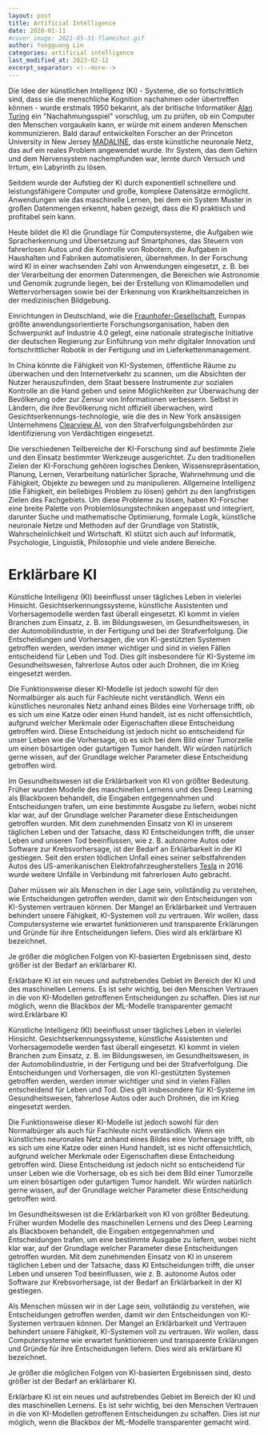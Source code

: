 ```yaml
---
layout: post
title: Artificial Intelligence
date: 2020-01-11
#cover_image: 2021-05-31-flameshot.gif
author: Yongguang Lin
categories: artificial intelligence
last_modified_at: 2023-02-12
excerpt_separator: <!--more-->
---
```


Die Idee der künstlichen Intelligenz (KI) - Systeme, die so fortschrittlich sind, dass sie die menschliche Kognition nachahmen oder übertreffen können - wurde erstmals 1950 bekannt, als der britische Informatiker [Alan Turing](https://de.wikipedia.org/wiki/Alan_Turing) ein "Nachahmungsspiel" vorschlug, um zu prüfen, ob ein Computer den Menschen vorgaukeln kann, er würde mit einem anderen Menschen kommunizieren. Bald darauf entwickelten Forscher an der Princeton University in New Jersey [MADALINE](https://en.wikipedia.org/wiki/ADALINE), das erste künstliche neuronale Netz, das auf ein reales Problem angewendet wurde. Ihr System, das dem Gehirn und dem Nervensystem nachempfunden war, lernte durch Versuch und Irrtum, ein Labyrinth zu lösen.
<!--more-->

Seitdem wurde der Aufstieg der KI durch exponentiell schnellere und leistungsfähigere Computer und große, komplexe Datensätze ermöglicht. Anwendungen wie das maschinelle Lernen, bei dem ein System Muster in großen Datenmengen erkennt, haben gezeigt, dass die KI praktisch und profitabel sein kann.

Heute bildet die KI die Grundlage für Computersysteme, die Aufgaben wie Spracherkennung und Übersetzung auf Smartphones, das Steuern von fahrerlosen Autos und die Kontrolle von Robotern, die Aufgaben in Haushalten und Fabriken automatisieren, übernehmen. In der Forschung wird KI in einer wachsenden Zahl von Anwendungen eingesetzt, z. B. bei der Verarbeitung der enormen Datenmengen, die Bereichen wie Astronomie und Genomik zugrunde liegen, bei der Erstellung von Klimamodellen und Wettervorhersagen sowie bei der Erkennung von Krankheitsanzeichen in der medizinischen Bildgebung.

Einrichtungen in Deutschland, wie die [Fraunhofer-Gesellschaft](https://www.fraunhofer.de/), Europas größte anwendungsorientierte Forschungsorganisation, haben den Schwerpunkt auf Industrie 4.0 gelegt, eine nationale strategische Initiative der deutschen Regierung zur Einführung von mehr digitaler Innovation und fortschrittlicher Robotik in der Fertigung und im Lieferkettenmanagement.

In China könnte die Fähigkeit von KI-Systemen, öffentliche Räume zu überwachen und den Internetverkehr zu scannen, um die Absichten der Nutzer herauszufinden, dem Staat bessere Instrumente zur sozialen Kontrolle an die Hand geben und seine Möglichkeiten zur Überwachung der Bevölkerung oder zur Zensur von Informationen verbessern. Selbst in Ländern, die ihre Bevölkerung nicht offiziell überwachen, wird Gesichtserkennungs-technologie, wie die des in New York ansässigen Unternehmens [Clearview AI](https://www.clearview.ai/), von den Strafverfolgungsbehörden zur Identifizierung von Verdächtigen eingesetzt.

Die verschiedenen Teilbereiche der KI-Forschung sind auf bestimmte Ziele und den Einsatz bestimmter Werkzeuge ausgerichtet. Zu den traditionellen Zielen der KI-Forschung gehören logisches Denken, Wissensrepräsentation, Planung, Lernen, Verarbeitung natürlicher Sprache, Wahrnehmung und die Fähigkeit, Objekte zu bewegen und zu manipulieren. Allgemeine Intelligenz (die Fähigkeit, ein beliebiges Problem zu lösen) gehört zu den langfristigen Zielen des Fachgebiets. Um diese Probleme zu lösen, haben KI-Forscher eine breite Palette von Problemlösungstechniken angepasst und integriert, darunter Suche und mathematische Optimierung, formale Logik, künstliche neuronale Netze und Methoden auf der Grundlage von Statistik, Wahrscheinlichkeit und Wirtschaft. KI stützt sich auch auf Informatik, Psychologie, Linguistik, Philosophie und viele andere Bereiche. 


# Erklärbare KI

Künstliche Intelligenz (KI) beeinflusst unser tägliches Leben in vielerlei Hinsicht. Gesichtserkennungssysteme, künstliche Assistenten und Vorhersagemodelle werden fast überall eingesetzt. KI kommt in vielen Branchen zum Einsatz, z. B. im Bildungswesen, im Gesundheitswesen, in der Automobilindustrie, in der Fertigung und bei der Strafverfolgung. Die Entscheidungen und Vorhersagen, die von KI-gestützten Systemen getroffen werden, werden immer wichtiger und sind in vielen Fällen entscheidend für Leben und Tod. Dies gilt insbesondere für KI-Systeme im Gesundheitswesen, fahrerlose Autos oder auch Drohnen, die im Krieg eingesetzt werden.

Die Funktionsweise dieser KI-Modelle ist jedoch sowohl für den Normalbürger als auch für Fachleute nicht verständlich. Wenn ein künstliches neuronales Netz anhand eines Bildes eine Vorhersage trifft, ob es sich um eine Katze oder einen Hund handelt, ist es nicht offensichtlich, aufgrund welcher Merkmale oder Eigenschaften diese Entscheidung getroffen wird. Diese Entscheidung ist jedoch nicht so entscheidend für unser Leben wie die Vorhersage, ob es sich bei dem Bild einer Tumorzelle um einen bösartigen oder gutartigen Tumor handelt. Wir würden natürlich gerne wissen, auf der Grundlage welcher Parameter diese Entscheidung getroffen wird.

Im Gesundheitswesen ist die Erklärbarkeit von KI von größter Bedeutung. Früher wurden Modelle des maschinellen Lernens und des Deep Learning als Blackboxen behandelt, die Eingaben entgegennahmen und Entscheidungen trafen, um eine bestimmte Ausgabe zu liefern, wobei nicht klar war, auf der Grundlage welcher Parameter diese Entscheidungen getroffen wurden. Mit dem zunehmenden Einsatz von KI in unserem täglichen Leben und der Tatsache, dass KI Entscheidungen trifft, die unser Leben und unseren Tod beeinflussen, wie z. B. autonome Autos oder Software zur Krebsvorhersage, ist der Bedarf an Erklärbarkeit in der KI gestiegen. Seit den ersten tödlichen Unfall eines seiner selbstfahrenden Autos des US-amerikanischen Elektrofahrzeugherstellers [Tesla](https://www.tesla.com/) in 2016 wurde weitere Unfälle in Verbindung mit fahrerlosen Auto gebracht.

Daher müssen wir als Menschen in der Lage sein, vollständig zu verstehen, wie Entscheidungen getroffen werden, damit wir den Entscheidungen von KI-Systemen vertrauen können. Der Mangel an Erklärbarkeit und Vertrauen behindert unsere Fähigkeit, KI-Systemen voll zu vertrauen. Wir wollen, dass Computersysteme wie erwartet funktionieren und transparente Erklärungen und Gründe für ihre Entscheidungen liefern. Dies wird als erklärbare KI bezeichnet.

Je größer die möglichen Folgen von KI-basierten Ergebnissen sind, desto größer ist der Bedarf an erklärbarer KI.

Erklärbare KI ist ein neues und aufstrebendes Gebiet im Bereich der KI und des maschinellen Lernens. Es ist sehr wichtig, bei den Menschen Vertrauen in die von KI-Modellen getroffenen Entscheidungen zu schaffen. Dies ist nur möglich, wenn die Blackbox der ML-Modelle transparenter gemacht wird.Erklärbare KI

Künstliche Intelligenz (KI) beeinflusst unser tägliches Leben in vielerlei Hinsicht. Gesichtserkennungssysteme, künstliche Assistenten und Vorhersagemodelle werden fast überall eingesetzt. KI kommt in vielen Branchen zum Einsatz, z. B. im Bildungswesen, im Gesundheitswesen, in der Automobilindustrie, in der Fertigung und bei der Strafverfolgung. Die Entscheidungen und Vorhersagen, die von KI-gestützten Systemen getroffen werden, werden immer wichtiger und sind in vielen Fällen entscheidend für Leben und Tod. Dies gilt insbesondere für KI-Systeme im Gesundheitswesen, fahrerlose Autos oder auch Drohnen, die im Krieg eingesetzt werden.

Die Funktionsweise dieser KI-Modelle ist jedoch sowohl für den Normalbürger als auch für Fachleute nicht verständlich. Wenn ein künstliches neuronales Netz anhand eines Bildes eine Vorhersage trifft, ob es sich um eine Katze oder einen Hund handelt, ist es nicht offensichtlich, aufgrund welcher Merkmale oder Eigenschaften diese Entscheidung getroffen wird. Diese Entscheidung ist jedoch nicht so entscheidend für unser Leben wie die Vorhersage, ob es sich bei dem Bild einer Tumorzelle um einen bösartigen oder gutartigen Tumor handelt. Wir würden natürlich gerne wissen, auf der Grundlage welcher Parameter diese Entscheidung getroffen wird.

Im Gesundheitswesen ist die Erklärbarkeit von KI von größter Bedeutung. Früher wurden Modelle des maschinellen Lernens und des Deep Learning als Blackboxen behandelt, die Eingaben entgegennahmen und Entscheidungen trafen, um eine bestimmte Ausgabe zu liefern, wobei nicht klar war, auf der Grundlage welcher Parameter diese Entscheidungen getroffen wurden. Mit dem zunehmenden Einsatz von KI in unserem täglichen Leben und der Tatsache, dass KI Entscheidungen trifft, die unser Leben und unseren Tod beeinflussen, wie z. B. autonome Autos oder Software zur Krebsvorhersage, ist der Bedarf an Erklärbarkeit in der KI gestiegen.

Als Menschen müssen wir in der Lage sein, vollständig zu verstehen, wie Entscheidungen getroffen werden, damit wir den Entscheidungen von KI-Systemen vertrauen können. Der Mangel an Erklärbarkeit und Vertrauen behindert unsere Fähigkeit, KI-Systemen voll zu vertrauen. Wir wollen, dass Computersysteme wie erwartet funktionieren und transparente Erklärungen und Gründe für ihre Entscheidungen liefern. Dies wird als erklärbare KI bezeichnet.

Je größer die möglichen Folgen von KI-basierten Ergebnissen sind, desto größer ist der Bedarf an erklärbarer KI.

Erklärbare KI ist ein neues und aufstrebendes Gebiet im Bereich der KI und des maschinellen Lernens. Es ist sehr wichtig, bei den Menschen Vertrauen in die von KI-Modellen getroffenen Entscheidungen zu schaffen. Dies ist nur möglich, wenn die Blackbox der ML-Modelle transparenter gemacht wird.